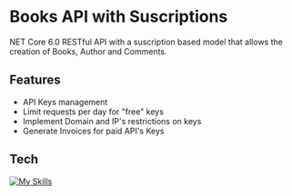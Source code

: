 # Books API with Suscriptions

NET Core 6.0 RESTful API  with a suscription based model that allows the creation of Books, Author and Comments.

## Features
- API Keys management
- Limit requests per day for "free" keys
- Implement Domain and IP's restrictions on keys
- Generate Invoices for paid API's Keys
## Tech
[![My Skills](https://skillicons.dev/icons?i=css,dotnet,cs,git)](https://skillicons.dev)

